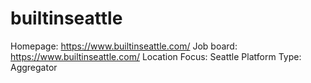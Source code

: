 # builtinseattle

Homepage: https://www.builtinseattle.com/
Job board: https://www.builtinseattle.com/
Location Focus: Seattle
Platform Type: Aggregator